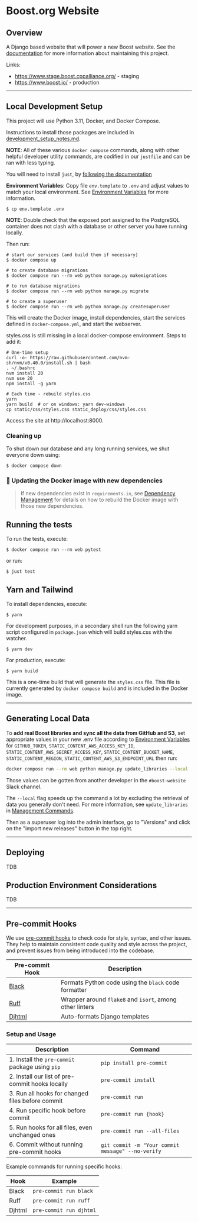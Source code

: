 # Boost.org Website

## Overview

A Django based website that will power a new Boost website. See the [documentation](./docs/README.md) for more information about maintaining this project.

Links:

- https://www.stage.boost.cppalliance.org/ - staging
- https://www.boost.io/ - production

---

## Local Development Setup

This project will use Python 3.11, Docker, and Docker Compose.

Instructions to install those packages are included in [development_setup_notes.md](docs/development_setup_notes.md).

**NOTE**: All of these various `docker compose` commands, along with other helpful
developer utility commands, are codified in our `justfile` and can be ran with
less typing.

You will need to install `just`, by [following the documentation](https://just.systems/man/en/)

**Environment Variables**: Copy file `env.template` to `.env` and adjust values to match your local environment. See [Environment Variables](docs/env_vars.md) for more information.

```shell
$ cp env.template .env
```

**NOTE**: Double check that the exposed port assigned to the PostgreSQL
container does not clash with a database or other server you have running
locally.

Then run:

```shell
# start our services (and build them if necessary)
$ docker compose up

# to create database migrations
$ docker compose run --rm web python manage.py makemigrations

# to run database migrations
$ docker compose run --rm web python manage.py migrate

# to create a superuser
$ docker compose run --rm web python manage.py createsuperuser
```

This will create the Docker image, install dependencies, start the services
defined in `docker-compose.yml`, and start the webserver.

styles.css is still missing in a local docker-compose environment. Steps to add it:

```
# One-time setup
curl -o- https://raw.githubusercontent.com/nvm-sh/nvm/v0.40.0/install.sh | bash
. ~/.bashrc
nvm install 20
nvm use 20
npm install -g yarn
```

```
# Each time - rebuild styles.css
yarn
yarn build  # or on windows: yarn dev-windows
cp static/css/styles.css static_deploy/css/styles.css
```

Access the site at http://localhost:8000.

### Cleaning up

To shut down our database and any long running services, we shut everyone down
using:

```shell
$ docker compose down
```

### :bell: Updating the Docker image with new dependencies

> If new dependencies exist in `requirements.in`, see [Dependency Management](docs/dependencies.md) for details on how to rebuild the Docker image with those new dependencies.

## Running the tests

To run the tests, execute:

```shell
$ docker compose run --rm web pytest
```

or run:

```shell
$ just test
```

## Yarn and Tailwind

To install dependencies, execute:

```shell
$ yarn
```

For development purposes, in a secondary shell run the following yarn script
configured in `package.json` which will build styles.css with the watcher.

```shell
$ yarn dev
```

For production, execute:

```shell
$ yarn build
```

This is a one-time build that will generate the `styles.css` file. This file is
currently generated by `docker compose build` and is included in the Docker image.

---

## Generating Local Data

To **add real Boost libraries and sync all the data from GitHub and S3**, set appropriate values in your new .env file according to [Environment Variables](docs/env_vars.md) for `GITHUB_TOKEN`, `STATIC_CONTENT_AWS_ACCESS_KEY_ID`, `STATIC_CONTENT_AWS_SECRET_ACCESS_KEY`, `STATIC_CONTENT_BUCKET_NAME`, `STATIC_CONTENT_REGION`, `STATIC_CONTENT_AWS_S3_ENDPOINT_URL` then run:

```bash
docker compose run --rm web python manage.py update_libraries --local
```

Those values can be gotten from another developer in the `#boost-website` Slack channel.

The `--local` flag speeds up the command a lot by excluding the retrieval of data you generally don't need. For more information, see `update_libraries` in [Management Commands](docs/commands.md).

Then as a superuser log into the admin interface, go to "Versions" and click on the "import new releases" button in the top right.

---

## Deploying

TDB

## Production Environment Considerations

TDB

---

## Pre-commit Hooks

We use [pre-commit hooks](https://pre-commit.com/) to check code for style, syntax, and other issues. They help to maintain consistent code quality and style across the project, and prevent issues from being introduced into the codebase.

| Pre-commit Hook | Description |
| --------------- | ----------- |
| [Black](https://github.com/psf/black) | Formats Python code using the `black` code formatter |
| [Ruff](https://github.com/charliermarsh/ruff) | Wrapper around `flake8` and `isort`, among other linters |
| [Djhtml](https://github.com/rtts/djhtml) | Auto-formats Django templates |

### Setup and Usage

| Description | Command |
| ---- | ------- |
| 1. Install the `pre-commit` package using `pip` | `pip install pre-commit` |
| 2. Install our list of pre-commit hooks locally | `pre-commit install` |
| 3. Run all hooks for changed files before commit | `pre-commit run` |
| 4. Run specific hook before commit | `pre-commit run {hook}` |
| 5. Run hooks for all files, even unchanged ones | `pre-commit run --all-files` |
| 6. Commit without running pre-commit hooks | `git commit -m "Your commit message" --no-verify` |

Example commands for running specific hooks:

| Hook | Example |
| --------------- | --------------- |
| Black | `pre-commit run black` |
| Ruff | `pre-commit run ruff` |
| Djhtml | `pre-commit run djhtml` |
